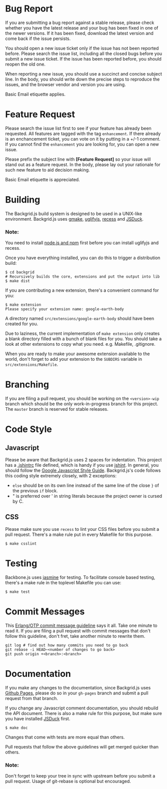 Bug Report
==========

If you are submitting a bug report against a stable release, please check
whether you have the latest release and your bug has been fixed in one of the
newer versions. If it has been fixed, download the latest version and come back
if the issue persists.

You should open a new issue ticket only if the issue has not been reported
before. Please search the issue list, including all the closed bugs before you
submit a new issue ticket. If the issue has been reported before, you should
reopen the old one.

When reporting a new issue, you should use a succinct and concise subject
line. In the body, you should write down the precise steps to reproduce the
issues, and the browser vendor and version you are using.

Basic Email etiquette applies.

Feature Request
===============

Please search the issue list first to see if your feature has already been
requested. All features are tagged with the tag `enhancement`. If there already
is an enchancement ticket, you can vote on it by putting in a +/-1 comment. If
you cannot find the `enhancement` you are looking for, you can open a new issue.

Please prefix the subject line with **[Feature Request]** so your issue will
stand out as a feature request. In the body, please lay out your rationale for
such new feature to aid decision making.

Basic Email etiquette is appreciated.

Building
========

The Backgrid.js build system is designed to be used in a UNIX-like
environment. Backgrid.js uses [gmake](http://www.gnu.org/software/make/),
[uglifyjs](https://github.com/mishoo/UglifyJS2),
[recess](https://github.com/twitter/recess) and
[JSDuck](https://github.com/senchalabs/jsduck).

### Note:

You need to install [node.js and npm](http://nodejs.org) first before you can
install uglifyjs and recess.

Once you have everything installed, you can do this to trigger a distribution
build:

```shell
$ cd backgrid
# Recursively builds the core, extensions and put the output into lib
$ make dist
```

If you are contributing a new extension, there's a convenient command for you:

```shell
$ make extension
Please specify your extension name: google-earth-body
```

A directory named `src/extensions/google-earth-body` should have been created
for you.

Due to laziness, the current implementation of `make extension` only creates a
blank directory filled with a bunch of blank files for you. You should take a
look at other extensions to copy what you need. e.g. Makefile, .gitignore.

When you are ready to make your awesome extension available to the world, don't
forget to add your extension to the `SUBDIRS` variable in
`src/extensions/Makefile`.

Branching
=========

If you are filing a pull request, you should be working on the `<version>-wip`
branch which should be the only work-in-progress branch for this project. The
`master` branch is reserved for stable releases.

Code Style
==========

Javascript
----------

Please be aware that Backgrid.js uses 2 spaces for indentation. This project has
a [.jshintrc](.jshintrc) file defined, which is handy if you use
[jshint](http://www.jshint.com). In general, you should follow the
[Google Javascript Style Guide](http://google-styleguide.googlecode.com/svn/trunk/javascriptguide.xml). Backgrid.js's
code follows this coding style extremely closely, with 2 exceptions:

- `else` should be on its own line instead of the same line of the close `}` of
  the previous `if` block.
- " is preferred over ' in string literals because the project owner is cursed
   by C.

CSS
---

Please make sure you use `recess` to lint your CSS files before you submit a
pull request. There's a make rule put in every Makefile for this purpose.

```shell
$ make csslint
```

Testing
=======

Backbone.js uses [jasmine](http://pivotal.github.com/jasmine/) for testing. To
facilitate console based testing, there's a make rule in the toplevel Makefile
you can use:

```shell
$ make test
```

Commit Messages
===============

This
[Erlang/OTP commit message guideline](https://github.com/erlang/otp/wiki/Writing-good-commit-messages)
says it all. Take one minute to read it. If you are filing a pull request with
commit messages that don't follow this guideline, don't fret, take another
minute to rewrite them.

```shell
git log # find out how many commits you need to go back
git rebase -i HEAD~<number of changes to go back>
git push origin +<branch>:<branch>
```

Documentation
=============

If you make any changes to the documentation, since Backgrid.js uses
[Github Pages](http://pages.github.com), please do so in your `gh-pages` branch
and submit a pull request from that branch.

If you change any Javascript comment documentation, you should rebuild the API
document. There is also a make rule for this purpose, but make sure you have
installed [JSDuck](https://github.com/senchalabs/jsduck) first.

```shell
$ make doc
```

Changes that come with tests are more equal than others.

Pull requests that follow the above guidelines will get merged quicker than
others.

### Note:

Don't forget to keep your tree in sync with upstream before you submit a
pull request. Usage of git-rebase is optional but encouraged.
